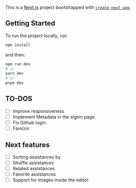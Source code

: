 This is a [Next.js](https://nextjs.org/) project bootstrapped with [`create-next-app`](https://github.com/vercel/next.js/tree/canary/packages/create-next-app).

## Getting Started

To run the project locally, run

```bash
npm install
```

and then:

```bash
npm run dev
# or
yarn dev
# or
pnpm dev
```

## TO-DOS

- [ ] Improve responsiveness
- [ ] Implement Metadata in the signin page.
- [ ] Fix Github login.
- [ ] Favicon

## Next features

- [ ] Sorting assistances by
- [ ] Shuffle assistances
- [ ] Related assistances
- [ ] Favorite assistances
- [ ] Support for images inside the editor.
